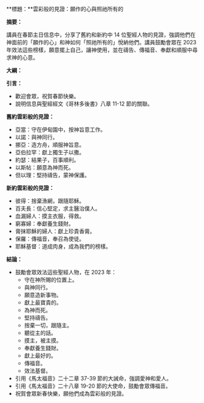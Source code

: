 **標題：**雲彩般的見證：願作的心與照祂所有的

**摘要：**

講員在春節主日信息中，分享了舊約和新約中 14 位聖經人物的見證，強調他們在神面前的「願作的心」和神如何「照祂所有的」悅納他們。講員鼓勵會眾在 2023 年效法這些榜樣，願意擺上自己，讓神使用，並在禱告、傳福音、奉獻和順服中尋求神的心意。

**大綱：**

**引言：**
* 歡迎會眾，祝賀春節快樂。
* 說明信息與聖經經文《哥林多後書》八章 11-12 節的關聯。

**舊約雲彩般的見證：**
* 亞當：守在伊甸園中，按神旨意工作。
* 以諾：與神同行。
* 挪亞：造方舟，順服神旨意。
* 亞伯拉罕：獻上獨生子以撒。
* 約瑟：結果子，百事順利。
* 以斯帖：願意為神而死。
* 但以理：堅持禱告，蒙神保護。

**新約雲彩般的見證：**
* 彼得：捨棄漁網，跟隨耶穌。
* 百夫長：信心堅定，求主醫治僕人。
* 血漏婦人：摸主衣服，得救。
* 窮寡婦：奉獻養生錢財。
* 膏抹耶穌的婦人：獻上珍貴香膏。
* 保羅：傳福音，奉召為使徒。
* 耶穌基督：道成肉身，成為我們的榜樣。

**結論：**
* 鼓勵會眾效法這些聖經人物，在 2023 年：
    * 守在神所賜的位置上。
    * 與神同行。
    * 願意造新事物。
    * 獻上最寶貴的。
    * 為神而死。
    * 堅持禱告。
    * 捨棄一切，跟隨主。
    * 聽從主的話。
    * 摸主，被主摸。
    * 奉獻養生錢財。
    * 獻上最好的。
    * 傳福音。
    * 效法基督。
* 引用《馬太福音》二十二章 37-39 節的大誡命，強調愛神和愛人。
* 引用《馬太福音》二十八章 19-20 節的大使命，鼓勵會眾傳福音。
* 祝賀會眾新春快樂，願他們成為雲彩般的見證。